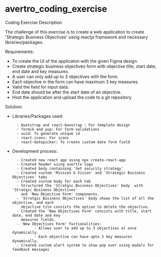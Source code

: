 # avertro_coding_exercise

Coding Exercise Description

The challenge of this exercise is to create a web application to create 'Strategic Business Objectives' using reactjs framework and necessary libraries/packages.

Requirements:

- To create the UI of the applicaton with the given Figma design.
- Create strategic business objectives form with objective title, start date, end date and key measures.
- A user can only add up to 3 objectives with the form.
- Each objective in the form can have maximum 3 key measures.
- Valid the field for input data.
- End date should be after the start date of an objective.
- Host the application and upload the code to a git repository

Solution:

- Libraries/Packages used:

        - bootstrap and react-boostrap : For template design
        - formik and yup: For form validations
        - uuid: To generate unique id
        - react-icons: For icons
        - react-datepicker: To create custom date form field

- Development process:

        - Created new react app using npx create-react-app
        - Created header using avertro logo
        - Created body containing 'Set security strategy'
        - Created custom 'Mission & Vision' and 'Strategic Business Objectives' tabs
        - Created custom body for each tab
        - Structured the 'Stratgic Business Objectives' body  with 'Stratgic Business Objectives'
          and 'New Objective Form' components.
        - 'Stratgic Business Objectives' body shows the list of all the objective, and each
          objective tile consists the option to delete the objective.
        - Created the 'New Objectives Form' consists with title, start date, end date and key
          measures fields.
        - 'New Objectives Form' fuctionalities:
                - Allows user to add up to 3 objectives at once dynamically.
                - Each objective can have upto 3 key measures dynamically.
        - Created custom alert system to show pop over using modals for feedback messages
